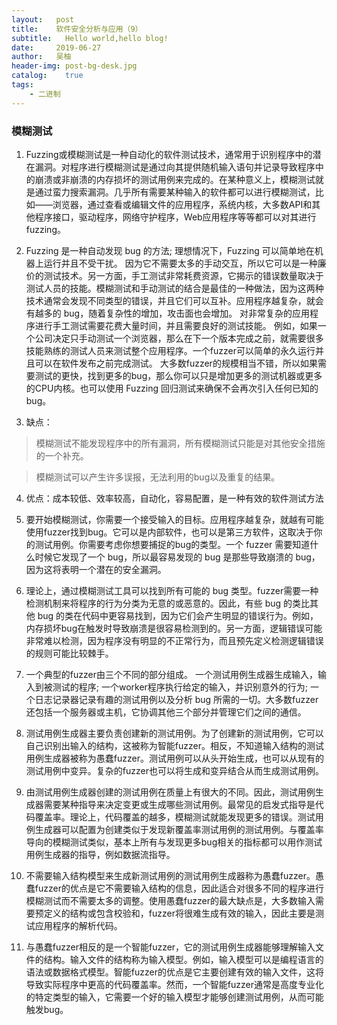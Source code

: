 ```yaml
---
layout:   post
title:    软件安全分析与应用（9）
subtitle:   Hello world,hello blog!
date:     2019-06-27
author:   吴柚
header-img: post-bg-desk.jpg
catalog:    true
tags:
    - 二进制
---
```


### 模糊测试

1. Fuzzing或模糊测试是一种自动化的软件测试技术，通常用于识别程序中的潜在漏洞。对程序进行模糊测试是通过向其提供随机输入语句并记录导致程序中的崩溃或非崩溃的内存损坏的测试用例来完成的。在某种意义上，模糊测试就是通过蛮力搜索漏洞。几乎所有需要某种输入的软件都可以进行模糊测试，比如——浏览器，通过查看或编辑文件的应用程序，系统内核，大多数API和其他程序接口，驱动程序，网络守护程序，Web应用程序等等都可以对其进行fuzzing。

2. Fuzzing 是一种自动发现 bug 的方法; 理想情况下，Fuzzing 可以简单地在机器上运行并且不受干扰。 因为它不需要太多的手动交互，所以它可以是一种廉价的测试技术。另一方面，手工测试非常耗费资源，它揭示的错误数量取决于测试人员的技能。模糊测试和手动测试的结合是最佳的一种做法，因为这两种技术通常会发现不同类型的错误，并且它们可以互补。应用程序越复杂，就会有越多的 bug，随着复杂性的增加，攻击面也会增加。 对非常复杂的应用程序进行手工测试需要花费大量时间，并且需要良好的测试技能。 例如，如果一个公司决定只手动测试一个浏览器，那么在下一个版本完成之前，就需要很多技能熟练的测试人员来测试整个应用程序。一个fuzzer可以简单的永久运行并且可以在软件发布之前完成测试。 大多数fuzzer的规模相当不错，所以如果需要测试的更快，找到更多的bug，那么你可以只是增加更多的测试机器或更多的CPU内核。也可以使用 Fuzzing 回归测试来确保不会再次引入任何已知的 bug。

3. 缺点：

> 模糊测试不能发现程序中的所有漏洞，所有模糊测试只能是对其他安全措施的一个补充。

> 模糊测试可以产生许多误报，无法利用的bug以及重复的结果。

4. 优点：成本较低、效率较高，自动化，容易配置，是一种有效的软件测试方法

5. 要开始模糊测试，你需要一个接受输入的目标。应用程序越复杂，就越有可能使用fuzzer找到bug。它可以是内部软件，也可以是第三方软件，这取决于你的测试用例。你需要考虑你想要捕捉的bug的类型。一个 fuzzer 需要知道什么时候它发现了一个 bug，所以最容易发现的 bug 是那些导致崩溃的 bug，因为这将表明一个潜在的安全漏洞。

6. 理论上，通过模糊测试工具可以找到所有可能的 bug 类型。fuzzer需要一种检测机制来将程序的行为分类为无意的或恶意的。因此，有些 bug 的类比其他 bug 的类在代码中更容易找到，因为它们会产生明显的错误行为。例如，内存损坏bug在触发时导致崩溃是很容易检测到的。另一方面，逻辑错误可能非常难以检测，因为程序没有明显的不正常行为，而且预先定义检测逻辑错误的规则可能比较棘手。

7. 一个典型的fuzzer由三个不同的部分组成。 一个测试用例生成器生成输入，输入到被测试的程序; 一个worker程序执行给定的输入，并识别意外的行为; 一个日志记录器记录有趣的测试用例以及分析 bug 所需的一切。大多数fuzzer还包括一个服务器或主机，它协调其他三个部分并管理它们之间的通信。

8. 测试用例生成器主要负责创建新的测试用例。为了创建新的测试用例，它可以自己识别出输入的结构，这被称为智能fuzzer。相反，不知道输入结构的测试用例生成器被称为愚蠢fuzzer。测试用例可以从头开始生成，也可以从现有的测试用例中变异。复杂的fuzzer也可以将生成和变异结合从而生成测试用例。

9. 由测试用例生成器创建的测试用例在质量上有很大的不同。因此，测试用例生成器需要某种指导来决定变更或生成哪些测试用例。最常见的启发式指导是代码覆盖率。理论上，代码覆盖的越多，模糊测试就能发现更多的错误。测试用例生成器可以配置为创建类似于发现新覆盖率测试用例的测试用例。与覆盖率导向的模糊测试类似，基本上所有与发现更多bug相关的指标都可以用作测试用例生成器的指导，例如数据流指导。

10. 不需要输入结构模型来生成新测试用例的测试用例生成器称为愚蠢fuzzer。愚蠢fuzzer的优点是它不需要输入结构的信息，因此适合对很多不同的程序进行模糊测试而不需要太多的调整。使用愚蠢fuzzer的最大缺点是，大多数输入需要预定义的结构或包含校验和，fuzzer将很难生成有效的输入，因此主要是测试应用程序的解析代码。

11. 与愚蠢fuzzer相反的是一个智能fuzzer，它的测试用例生成器能够理解输入文件的结构。输入文件的结构称为输入模型。例如，输入模型可以是编程语言的语法或数据格式模型。智能fuzzer的优点是它主要创建有效的输入文件，这将导致实际程序中更高的代码覆盖率。然而，一个智能fuzzer通常是高度专业化的特定类型的输入，它需要一个好的输入模型才能够创建测试用例，从而可能触发bug。
